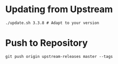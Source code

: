 # Updating from Upstream

```console
./update.sh 3.3.8 # Adapt to your version
```

# Push to Repository
```console
git push origin upstream-releases master --tags
```
